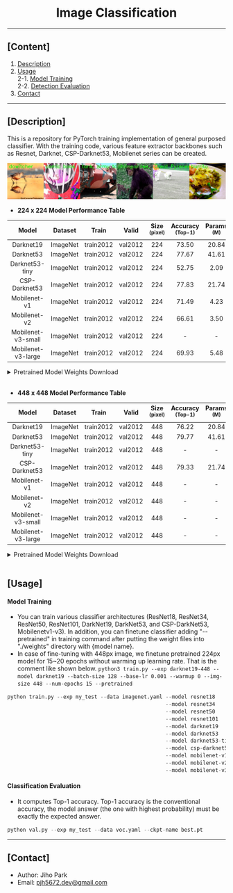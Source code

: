 # <div align="center">Image Classification</div>

---

## [Content]
1. [Description](#description)   
2. [Usage](#usage)  
2-1. [Model Training](#model-training)  
2-2. [Detection Evaluation](#detection-evaluation)  
3. [Contact](#contact)   

---

## [Description]

This is a repository for PyTorch training implementation of general purposed classifier. With the training code, various feature extractor backbones such as Resnet, Darknet, CSP-Darknet53, Mobilenet series can be created.  

![result](./asset/data.jpg)


 - **224 x 224 Model Performance Table**

| Model | Dataset | Train | Valid | Size<br><sup>(pixel) | Accuracy<br><sup>(Top-1) | Params<br><sup>(M) | FLOPs<br><sup>(B) |
| :---: | :---: | :---: | :---: | :---: | :---: | :---: | :---: |
| Darknet19 | ImageNet | train2012 | val2012 | 224 | 73.50 | 20.84 | 5.62 |
| Darknet53 | ImageNet | train2012 | val2012 | 224 | 77.67 | 41.61 | 14.29 |
| Darknet53-tiny | ImageNet | train2012 | val2012 | 224 | 52.75 | 2.09 | 0.64 |
| CSP-Darknet53 | ImageNet | train2012 | val2012 | 224 | 77.83 | 21.74 | 6.72 |
| Mobilenet-v1 | ImageNet | train2012 | val2012 | 224 | 71.49 | 4.23 | 1.18 |
| Mobilenet-v2 | ImageNet | train2012 | val2012 | 224 | 66.61 | 3.50 | 0.66 |
| Mobilenet-v3-small | ImageNet | train2012 | val2012 | 224 | - | - | - |
| Mobilenet-v3-large | ImageNet | train2012 | val2012 | 224 | 69.93 | 5.48 | 0.47 |

<details>
  <summary>Pretrained Model Weights Download</summary>

- [Darknet19](https://drive.google.com/file/d/1zsJe6Av1ZpL7PmPndaMnud0Pjb4CSdt-/view?usp=share_link)
- [Darknet53](https://drive.google.com/file/d/1duXcafb2QgORHDO1w-7E1UusLfWInwgA/view?usp=share_link)
- [Darknet53-tiny](https://drive.google.com/file/d/13X39tcmNnYghvdBiosma7gsfwCxjsFQx/view?usp=share_link)
- [CSP-Darknet53](https://drive.google.com/file/d/1OM9FJ1qflg4adxwzrlSgZKL23wKVmFns/view?usp=share_link)
- [Mobilenet-v1](https://drive.google.com/file/d/1cyuyeJe3iAKI2mkeViWKdGaUpldkqqm3/view?usp=share_link)
- [Mobilenet-v2](https://drive.google.com/file/d/19RiDI34QfuceWuLjHqI5HzynrbzZSKWT/view?usp=share_link)
- [Mobilenet-v3-large](https://drive.google.com/file/d/16Fg5XQs5DsNoVaWKnF01MGu1asjF__YJ/view?usp=share_link)
- [Mobilenet-v3-small](-)

</details>

<br>

 - **448 x 448 Model Performance Table**

| Model | Dataset | Train | Valid | Size<br><sup>(pixel) | Accuracy<br><sup>(Top-1) | Params<br><sup>(M) | FLOPs<br><sup>(B) |
| :---: | :---: | :---: | :---: | :---: | :---: | :---: | :---: |
| Darknet19 | ImageNet | train2012 | val2012 | 448 | 76.22 | 20.84 | 22.47 |
| Darknet53 | ImageNet | train2012 | val2012 | 448 | 79.77 | 41.61 | 57.17 |
| Darknet53-tiny | ImageNet | train2012 | val2012 | 448 | - | - | - |
| CSP-Darknet53 | ImageNet | train2012 | val2012 | 448 | 79.33 | 21.74 | 26.86 |
| Mobilenet-v1 | ImageNet | train2012 | val2012 | 448 | - | - | - |
| Mobilenet-v2 | ImageNet | train2012 | val2012 | 448 | - | - | - |
| Mobilenet-v3-small | ImageNet | train2012 | val2012 | 448 | - | - | - |
| Mobilenet-v3-large | ImageNet | train2012 | val2012 | 448 | - | - | - |

<details>
  <summary>Pretrained Model Weights Download</summary>

- [Darknet19](https://drive.google.com/file/d/1zsJe6Av1ZpL7PmPndaMnud0Pjb4CSdt-/view?usp=share_link)
- [Darknet53](https://drive.google.com/file/d/1duXcafb2QgORHDO1w-7E1UusLfWInwgA/view?usp=share_link)
- [Darknet53-tiny](https://drive.google.com/file/d/13X39tcmNnYghvdBiosma7gsfwCxjsFQx/view?usp=share_link)
- [CSP-Darknet53](https://drive.google.com/file/d/1OM9FJ1qflg4adxwzrlSgZKL23wKVmFns/view?usp=share_link)
- [Mobilenet-v1](https://drive.google.com/file/d/1cyuyeJe3iAKI2mkeViWKdGaUpldkqqm3/view?usp=share_link)
- [Mobilenet-v2](https://drive.google.com/file/d/19RiDI34QfuceWuLjHqI5HzynrbzZSKWT/view?usp=share_link)
- [Mobilenet-v3-large](https://drive.google.com/file/d/16Fg5XQs5DsNoVaWKnF01MGu1asjF__YJ/view?usp=share_link)
- [Mobilenet-v3-small](-)

</details>

<br>


## [Usage]


#### Model Training 

 - You can train various classifier architectures (ResNet18, ResNet34, ResNet50, ResNet101, DarkNet19, DarkNet53, and CSP-DarkNet53, Mobilenetv1-v3). In addition, you can finetune classifier adding "--pretrained" in training command after putting the weight files into "./weights" directory with {model name}.  
 - In case of fine-tuning with 448px image, we finetune pretrained 224px model for 15~20 epochs without warming up learning rate. That is the comment like shown below.
    `python3 train.py --exp darknet19-448 --model darknet19 --batch-size 128 --base-lr 0.001 --warmup 0 --img-size 448 --num-epochs 15 --pretrained`


```python
python train.py --exp my_test --data imagenet.yaml --model resnet18
                                                   --model resnet34
                                                   --model resnet50
                                                   --model resnet101
                                                   --model darknet19
                                                   --model darknet53
                                                   --model darknet53-tiny
                                                   --model csp-darknet53 --width_multiple 1.0 --depth_multiple 1.0
                                                   --model mobilenet-v1 --width_multiple 1.0
                                                   --model mobilenet-v2 --width_multiple 1.0
                                                   --model mobilenet-v3 --mode {large, small} --width_multiple 1.0
```


#### Classification Evaluation

 - It computes Top-1 accuracy. Top-1 accuracy is the conventional accuracy, the model answer (the one with highest probability) must be exactly the expected answer. 

```python
python val.py --exp my_test --data voc.yaml --ckpt-name best.pt
```


---
## [Contact]
- Author: Jiho Park  
- Email: pjh5672.dev@gmail.com  